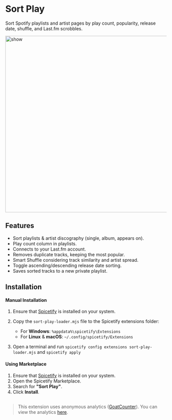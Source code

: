 # Sort Play
Sort Spotify playlists and artist pages by play count, popularity, release date, shuffle, and Last.fm scrobbles.

<img src="https://github.com/user-attachments/assets/41086240-6f72-4d02-80ed-601a7c1ba2d1" alt="show" width="550px">


## Features
+ Sort playlists & artist discography (single, album, appears on).
+ Play count column in playlists.
+ Connects to your Last.fm account.
+ Removes duplicate tracks, keeping the most popular.
+ Smart Shuffle considering track similarity and artist spread.
+ Toggle ascending/descending release date sorting.
+ Saves sorted tracks to a new private playlist.

## Installation  

#### Manual Installation  
1. Ensure that [Spicetify](https://spicetify.app/) is installed on your system.  
2. Copy the `sort-play-loader.mjs` file to the Spicetify extensions folder:

   - For **Windows**: `%appdata%\spicetify\Extensions`
   - For **Linux** & **macOS**: `~/.config/spicetify/Extensions`

4. Open a terminal and run `spicetify config extensions sort-play-loader.mjs` and `spicetify apply`

#### Using Marketplace 
1. Ensure that [Spicetify](https://spicetify.app/) is installed on your system.  
2. Open the Spicetify Marketplace.  
3. Search for **"Sort Play"**.  
4. Click **Install**.  

##
> This extension uses anonymous analytics ([GoatCounter](https://www.goatcounter.com/)). You can view the analytics [here](https://sort-play.goatcounter.com/).
